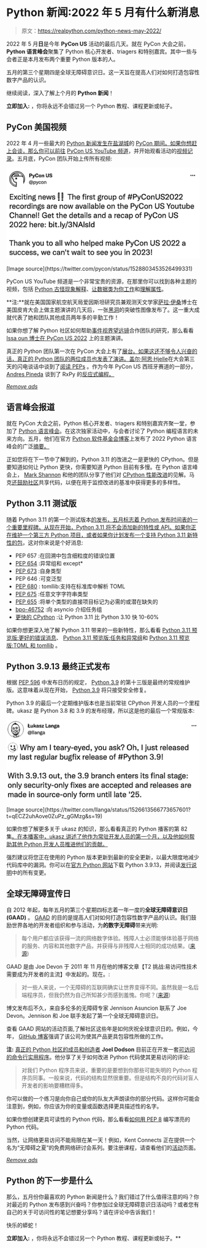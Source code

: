 # Python 新闻:2022 年 5 月有什么新消息

> 原文：<https://realpython.com/python-news-may-2022/>

2022 年 5 月**日**是今年 **PyCon US** 活动的最后几天。就在 PyCon 大会之前， **Python 语言峰会**聚集了 Python 核心开发者、triagers 和特别嘉宾。其中一些与会者正是本月发布两个重要 Python 版本的人。

五月的第三个星期四是全球无障碍意识日。这一天旨在提高人们对如何打造包容性数字产品的认识。

继续阅读，深入了解上个月的 **Python 新闻**！

**立即加入:** ，你将永远不会错过另一个 Python 教程、课程更新或帖子。

## PyCon 美国视频

2022 年 4 月一些最大的 [Python 新闻发生在盐湖城](https://realpython.com/python-news-april-2022/)的 [PyCon 期间。如果你想赶上会谈，那么你可以前往](https://realpython.com/pycon-guide/) [PyCon US YouTube 频道](https://www.youtube.com/c/PyConUS/)，并开始观看活动的[视频记录](https://www.youtube.com/watch?v=nWnIRYQrVtk&list=PL2Uw4_HvXqvYeXy8ab7iRHjA-9HiYhRQl)。五月底，PyCon 团队开始上传所有视频:

[![Screenshot of PyCon video upload tweet](img/73cd58ac203699dc53d94d96c444e67d.png)](https://twitter.com/pycon/status/1528803453526499331)

<figcaption class="figure-caption text-center">[Image source](https://twitter.com/pycon/status/1528803453526499331)</figcaption>

PyCon US YouTube 频道是一个非常宝贵的资源，在那里你可以找到各种主题的视频，包括 [Python 古怪现象解释](https://www.youtube.com/watch?v=nWC73Llo170)、[让数据类为你工作](https://www.youtube.com/watch?v=w77Kjs5dEko)和[理解属性](https://www.youtube.com/watch?v=Tn1wLsj7Bys)。

**注:**就在美国国家航空航天局爱因斯坦研究员兼观测天文学家[萨拉·伊桑](https://twitter.com/SaraIssaoun)博士在美国皮肯大会上做主题演讲的几天后，一张[黑洞](https://twitter.com/SaraIssaoun/status/1524794084682092548)的突破性图像发布了。这一重大成就代表了她和团队其他成员两年多的辛勤工作！

如果你想了解 Python 社区如何帮助[事件视界望远镜](https://eventhorizontelescope.org/)合作团队的研究，那么看看[Issa oun 博士在 PyCon US 2022](https://www.youtube.com/watch?v=x6SWPjdxvEI) 上的主题演讲。

真正的 Python 团队第一次在 PyCon 大会上有了[展台。如果这还不够令人兴奋的话，真正的 Python 团队的两位成员也发表了演讲。](https://realpython.com/real-python-pycon-us-2022/)[盖尔·阿恩·Hjelle](https://realpython.com/team/gahjelle/)在大会第三天的闪电谈话中谈到了[阅读 PEPs](https://youtu.be/tF5SD-JlGo4?t=983) 。作为今年 PyCon US 西班牙赛道的一部分， [Andres Pineda](https://realpython.com/team/apineda/) 谈到了 RxPy 的[反应式编程。](https://www.youtube.com/watch?v=vET6Y2TFfXU)

[*Remove ads*](/account/join/)

## 语言峰会报道

就在 PyCon 大会之前，Python 核心开发者、triagers 和特别嘉宾齐聚一堂，参加了 [Python 语言峰会](https://us.pycon.org/2022/events/language-summit/)。在这次独家活动中，与会者讨论了 Python 编程语言的未来方向。五月，他们在官方 [Python 软件基金会博客](https://pyfound.blogspot.com/)上发布了 2022 Python 语言峰会的广泛[摘要。](https://pyfound.blogspot.com/2022/05/the-2022-python-language-summit_01678898482.html)

正如您将在下一节中了解到的，Python 3.11 的改进之一是更快的 CPython。但是要知道如何让 Python 更快，你需要知道 Python 目前有多慢。在 Python 语言峰会上， [Mark Shannon](https://github.com/markshannon) 和他的团队分享了他们对 [CPython 性能改进](https://pyfound.blogspot.com/2022/05/the-2022-python-language-summit_2.html)的见解。马克[还鼓励社区](https://www.youtube.com/watch?v=xQ0-aSmn9ZA&t=19m49s)共享代码，以便在用于监控改进的基准中获得更多的多样性。

## Python 3.11 测试版

随着 Python 3.11 的第一个测试版本[的发布，五月标志着 Python 发布时间表的一个重要里程碑。从现在开始，Python 3.11 将不会添加新的特性或 API。如果你正在维护一个第三方 Python 项目，或者如果你计划](https://www.python.org/downloads/release/python-3110b1/)[发布一个支持 Python 3.11 新特性的包](https://realpython.com/pypi-publish-python-package/)，这对你来说是个好消息:

*   PEP 657 :在回溯中包含细粒度的错误位置
*   [PEP 654](https://peps.python.org/pep-0654/) :异常组和 except*
*   [PEP 673](https://peps.python.org/pep-0673/) :自身类型
*   PEP 646 :可变泛型
*   [PEP 680](https://peps.python.org/pep-0680/) : tomllib:支持在标准库中解析 TOML
*   [PEP 675](https://peps.python.org/pep-0675/) :任意文字字符串类型
*   [PEP 655](https://peps.python.org/pep-0655/) :将单个类型的直接项目标记为必需的或潜在缺失的
*   [bpo-46752](https://github.com/python/cpython/issues/90908) :向 asyncio 介绍任务组
*   [更快的 CPython](https://docs.python.org/3.11/whatsnew/3.11.html#faster-cpython) :让 Python 3.11 比 Python 3.10 快 10-60%

如果你想更深入地了解 Python 3.11 带来的一些新特性，那么看看 [Python 3.11 预览版:更好的错误消息](https://realpython.com/python311-error-messages/)、 [Python 3.11 预览版:任务和异常组](https://realpython.com/python311-exception-groups/)和 [Python 3.11 预览版:TOML 和 tomllib](https://realpython.com/python311-tomllib/) 。

## Python 3.9.13 最终正式发布

根据 [PEP 596](https://peps.python.org/pep-0596/) 中发布日历的规定， [Python 3.9](https://www.python.org/downloads/release/python-3913/) 的第十三版是最终的常规维护版。这意味着从现在开始， [Python 3.9](https://realpython.com/python39-new-features/) 将只接受安全修复。

Python 3.9 的最后一个定期维护版本也是当前常驻 CPython 开发人员的一个里程碑。ukasz 是 Python 3.8 和 3.9 的发布经理，所以这是他的最后一个常规版本:

[![Screenshot of Python 3.9.13 release tweet](img/12372cd46ed1392420397f6421e89c9e.png)](https://twitter.com/llanga/status/1526613566773657601?t=qECZ2uhAove0ZuPz_gGMzg&s=19)

<figcaption class="figure-caption text-center">[Image source](https://twitter.com/llanga/status/1526613566773657601?t=qECZ2uhAove0ZuPz_gGMzg&s=19)</figcaption>

如果你想了解更多关于 ukasz 的知识，那么看看真正的 Python 播客的第 82 集[。在本播客中，ukasz 讲述了他作为常驻开发人员的第一个月，以及他如何帮助其他 Python 开发人员推进他们的贡献。](https://realpython.com/podcasts/rpp/82/)

强烈建议将您正在使用的 Python 版本更新到最新的安全更新，以最大限度地减少代码库中的漏洞。你可以在[官方 Python 网站](https://www.python.org/downloads/)下载 Python 3.9.13，并阅读[发行说明](https://docs.python.org/release/3.9.13/whatsnew/changelog.html)中的所有变更。

## 全球无障碍宣传日

自 2012 年起，每年五月的第三个星期四标志着一年一度的**全球无障碍意识日(GAAD)** 。 [GAAD](https://accessibility.day) 的目的是提高人们对如何打造包容性数字产品的认识。我们鼓励世界各地的开发者组织和参与活动，为**的数字无障碍**带来光明:

> 每个用户都应该获得一流的网络数字体验。残障人士必须能够体验基于网络的服务、内容和其他数字产品，并获得与非残障人士相同的成功结果。([来源](https://accessibility.day))

GAAD 是由 Joe Devon 于 2011 年 11 月在他的博客文章【T2 挑战:易访问性技术需要成为开发者的主流】中发起的。现在。:

> 对一些人来说，一个无障碍的互联网确实让世界变得不同。虽然我是一名后端程序员，但我仍然为自己所知甚少而感到羞愧。你呢？([来源](https://web.archive.org/web/20220518003517/https://mysqltalk.wordpress.com/2011/11/27/challenge-accessibility-know-how-needs-to-go-mainstream-with-developers-now/))

博文发布后不久，来自多伦多的无障碍专家 Jennison Asuncion 联系了 Joe Devon。Jennison 和 Joe 联手发起了第一个全球无障碍意识日。

查看 GAAD 网站的活动页面,了解社区这些年是如何庆祝全球意识日的。例如，今年， [GitHub 博客](https://github.blog/2022-05-19-how-were-continuing-to-enable-all-developers-to-build/)强调了该公司为使其产品更具包容性所做的工作。

**注:** [真正的 Python 社区](https://realpython.com/community/)[的成员和创造者](https://blindgumption.com/) **Joel Dodson** 目前正在开发一套[可访问的命令行实用程序](https://github.com/ringcentral/aclu)。他分享了关于如何改进 Python 代码使其更易访问的评论:

> 对我们 Python 程序员来说，重要的是要想到你那些可能失明的 Python 程序员同事。一般来说，代码的结构显然很重要。但是结构不良的代码对盲人开发者的影响要糟糕得多。

你可以做的一个练习是向你自己或你的队友大声朗读你的部分代码。这样你可能会注意到，例如，你应该为你的变量或函数选择更具描述性的名字。

如果你想创建更具可读性的 Python 代码，那么看看[如何用 PEP 8](https://realpython.com/python-pep8/) 编写漂亮的 Python 代码。

当然，让网络更易访问不能局限在某一天！例如，Kent Connects 正在提供一个名为“无障碍之夏”的免费网络研讨会系列。要注册课程，请查看他们的[活动](https://kentconnects.gov.uk/events/)页面。

[*Remove ads*](/account/join/)

## Python 的下一步是什么

那么，五月份你最喜欢的 Python 新闻是什么？我们错过了什么值得注意的吗？你对最近的 Python 发布感到兴奋吗？你参加过全球无障碍意识日活动吗？或者您有自己的关于可访问性的笔记想要分享吗？请在评论中告诉我们！

快乐的蟒蛇！

**立即加入:** ，你将永远不会错过另一个 Python 教程、课程更新或帖子。**
